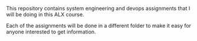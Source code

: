 This repository contains system engineering and devops assignments
that I will be doing in this ALX course.

Each of the assignments will be done in a different folder to 
make it easy for anyone interested to get information.
